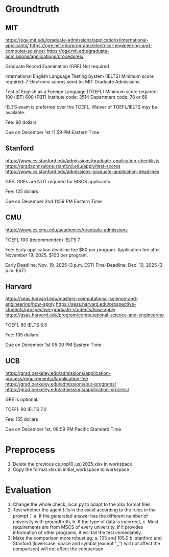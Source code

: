 # Groundtruth
## MIT
https://oge.mit.edu/graduate-admissions/applications/international-applicants/
https://oge.mit.edu/programs/electrical-engineering-and-computer-science/
https://oge.mit.edu/graduate-admissions/applications/procedures/

Graduate Record Examination (GRE)
Not required

International English Language Testing System (IELTS)
Minimum score required: 7
Electronic scores send to: MIT Graduate Admissions

Test of English as a Foreign Language (TOEFL)
Minimum score required: 100 (iBT) 600 (PBT)
Institute code: 3514
Department code: 78 or 66

IELTS exam is preferred over the TOEFL. Waiver of TOEFL/IELTS may be available.

Fee: 90 dollars

Due on December 1st 11:59 PM Eastern Time

## Stanford
https://www.cs.stanford.edu/admissions/graduate-application-checklists
https://gradadmissions.stanford.edu/apply/test-scores
https://www.cs.stanford.edu/admissions-graduate-application-deadlines

GRE: GREs are NOT required for MSCS applicants. 

Fee: 125 dollars

Due on December 2nd 11:59 PM Eastern Time

## CMU

https://www.cs.cmu.edu/academics/graduate-admissions

TOEFL 100 (recommended)
IELTS 7

Fee:    Early application deadline fee $80 per program.
        Application fee after November 19, 2025, $100 per program.

Early Deadline: Nov. 19, 2025 (3 p.m. EST)
Final Deadline: Dec. 10, 2025 (3 p.m. EST) 

## Harvard
https://seas.harvard.edu/masters-computational-science-and-engineering/how-apply
https://seas.harvard.edu/prospective-students/prospective-graduate-students/how-apply
https://gsas.harvard.edu/program/computational-science-and-engineering

TOEFL 80
IELTS 6.5

Fee: 105 dollars

Due on December 1st 05:00 PM Eastern Time


## UCB

https://grad.berkeley.edu/admissions/application-process/requirements/#application-fee
https://grad.berkeley.edu/admissions/our-programs/
https://grad.berkeley.edu/admissions/application-process/

GRE is optional.

TOEFL	90
IELTS	7.0

Fee: 155 dollars

Due on December 1st, 08:59 PM Pacific Standard Time

# Preprocess

1. Delete the previous cs_top10_us_2025.xlsx in workspace
2. Copy the format.xlsx in initial_workspace to workspace

# Evaluation
1. Change the whole check_local.py to adapt to the xlsx format files
2. Test whether the agent fills in the excel according to the rules in the prompt：
    a. If the generated answer has the different number of university with groundtruth,
    b. If the type of data is incorrect,
    c. Most requirements are from MSCS of every university. If it provides information of other programs,
        it will fail the test immediately.
3. Make the comparison more robust eg:
    a. 105 and 105.0
    b. stanford and Stanford (lowercase, space and symbol (except "_") will not affect the comparison)
        will not affect the comparison
